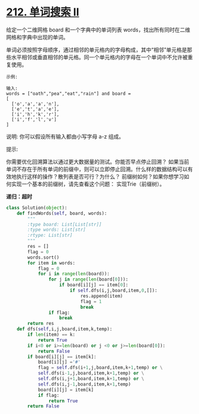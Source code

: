 # [212. 单词搜索 II](https://leetcode-cn.com/problems/word-search-ii/)

给定一个二维网格 board 和一个字典中的单词列表 words，找出所有同时在二维网格和字典中出现的单词。

单词必须按照字母顺序，通过相邻的单元格内的字母构成，其中“相邻”单元格是那些水平相邻或垂直相邻的单元格。同一个单元格内的字母在一个单词中不允许被重复使用。

```
示例:

输入: 
words = ["oath","pea","eat","rain"] and board =
[
  ['o','a','a','n'],
  ['e','t','a','e'],
  ['i','h','k','r'],
  ['i','f','l','v']
]
```

说明:
你可以假设所有输入都由小写字母 a-z 组成。

提示:

你需要优化回溯算法以通过更大数据量的测试。你能否早点停止回溯？
如果当前单词不存在于所有单词的前缀中，则可以立即停止回溯。什么样的数据结构可以有效地执行这样的操作？散列表是否可行？为什么？ 前缀树如何？如果你想学习如何实现一个基本的前缀树，请先查看这个问题： 实现Trie（前缀树）。



**递归：超时**

```python
class Solution(object):
    def findWords(self, board, words):
        """
        :type board: List[List[str]]
        :type words: List[str]
        :rtype: List[str]
        """
        res = []
        flag = 0
        words.sort()
        for item in words:
            flag = 0
            for i in range(len(board)):
                for j in range(len(board[0])):
                    if board[i][j] == item[0]:
                        if self.dfs(i,j,board,item,0,[]):
                            res.append(item)
                            flag = 1
                            break
                if flag:
                    break
        return res
    def dfs(self,i,j,board,item,k,temp):
        if len(item) == k:
            return True
        if i<0 or i>=len(board) or j <0 or j>=len(board[0]):
            return False
        if board[i][j] == item[k]:
            board[i][j] ='#'
            flag = self.dfs(i+1,j,board,item,k+1,temp) or \
            self.dfs(i-1,j,board,item,k+1,temp) or \
            self.dfs(i,j+1,board,item,k+1,temp) or \
            self.dfs(i,j-1,board,item,k+1,temp) 
            board[i][j] = item[k]
            if flag:
                return True
        return False
```

